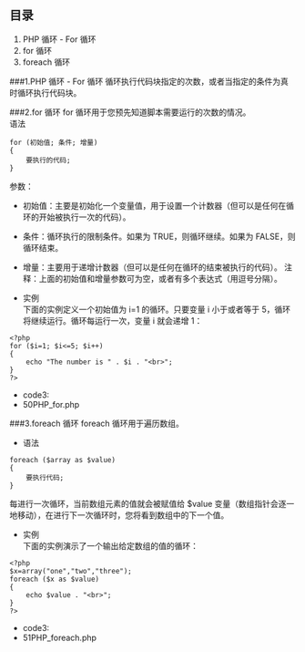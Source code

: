 
## 目录
1. PHP 循环 - For 循环
2. for 循环
3. foreach 循环

###1.PHP 循环 - For 循环
循环执行代码块指定的次数，或者当指定的条件为真时循环执行代码块。

###2.for 循环
for 循环用于您预先知道脚本需要运行的次数的情况。<br>
语法
```
for (初始值; 条件; 增量)
{
    要执行的代码;
}
```
参数：
* 初始值：主要是初始化一个变量值，用于设置一个计数器（但可以是任何在循环的开始被执行一次的代码）。
* 条件：循环执行的限制条件。如果为 TRUE，则循环继续。如果为 FALSE，则循环结束。
* 增量：主要用于递增计数器（但可以是任何在循环的结束被执行的代码）。
注释：上面的初始值和增量参数可为空，或者有多个表达式（用逗号分隔）。

* 实例<br>
下面的实例定义一个初始值为 i=1 的循环。只要变量 i 小于或者等于 5，循环将继续运行。循环每运行一次，变量 i 就会递增 1：

```
<?php
for ($i=1; $i<=5; $i++)
{
    echo "The number is " . $i . "<br>";
}
?>
```
* code3:
* 50PHP_for.php

###3.foreach 循环
foreach 循环用于遍历数组。<br>
* 语法
```
foreach ($array as $value)
{
    要执行代码;
}
```
每进行一次循环，当前数组元素的值就会被赋值给 $value 变量（数组指针会逐一地移动），在进行下一次循环时，您将看到数组中的下一个值。
* 实例<br>
下面的实例演示了一个输出给定数组的值的循环：
```
<?php
$x=array("one","two","three");
foreach ($x as $value)
{
    echo $value . "<br>";
}
?>
```
* code3:
* 51PHP_foreach.php

